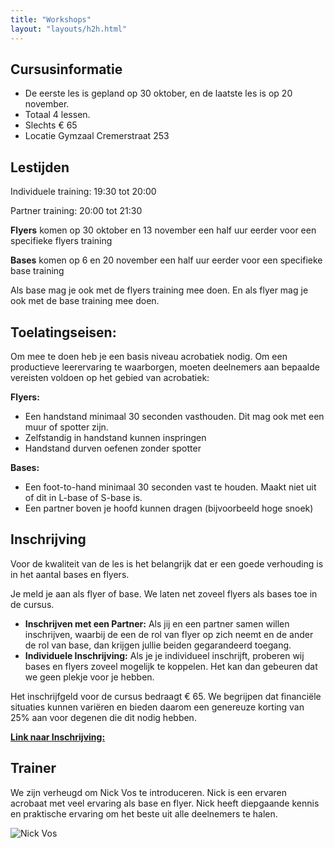 ```yaml
---
title: "Workshops"
layout: "layouts/h2h.html"
---
```


## Cursusinformatie
- De eerste les is gepland op 30 oktober, en de laatste les is op 20 november.
- Totaal 4 lessen.
- Slechts € 65
- Locatie Gymzaal Cremerstraat 253


## Lestijden

Individuele training: 19:30 tot 20:00

Partner training: 20:00 tot 21:30


**Flyers** komen op 30 oktober en 13 november een half uur eerder voor een specifieke flyers training

**Bases** komen op 6 en 20 november een half uur eerder voor een specifieke base training

Als base mag je ook met de flyers training mee doen. En als flyer mag je ook met de base training mee doen.



## Toelatingseisen:

Om mee te doen heb je een basis niveau acrobatiek nodig.
Om een productieve leerervaring te waarborgen, moeten deelnemers aan bepaalde vereisten voldoen op het gebied van acrobatiek:

**Flyers:**
- Een handstand minimaal 30 seconden vasthouden. Dit mag ook met een muur of spotter zijn.
- Zelfstandig in handstand kunnen inspringen
- Handstand durven oefenen zonder spotter

**Bases:**
- Een foot-to-hand minimaal 30 seconden vast te houden. Maakt niet uit of dit in L-base of S-base is.
- Een partner boven je hoofd kunnen dragen (bijvoorbeeld hoge snoek)

## Inschrijving

Voor de kwaliteit van de les is het belangrijk dat er een goede verhouding is in het aantal bases en flyers.

Je meld je aan als flyer of base. We laten net zoveel flyers als bases toe in de cursus.

- **Inschrijven met een Partner:** Als jij en een partner samen willen inschrijven, waarbij de een de rol van flyer op zich neemt en de ander de rol van base, dan krijgen jullie beiden gegarandeerd toegang.
- **Individuele Inschrijving:** Als je je individueel inschrijft, proberen wij bases en flyers zoveel mogelijk te koppelen. Het kan dan gebeuren dat we geen plekje voor je hebben.


Het inschrijfgeld voor de cursus bedraagt € 65. We begrijpen dat financiële situaties kunnen variëren en bieden daarom een genereuze korting van 25% aan voor degenen die dit nodig hebben.

[**Link naar Inschrijving:** ](https://forms.gle/P2vcKQMr3PHmUZQCA)

## Trainer


We zijn verheugd om Nick Vos te introduceren. Nick is een ervaren acrobaat met veel ervaring als base en flyer.  Nick heeft diepgaande kennis en praktische ervaring om het beste uit alle deelnemers te halen.

![Nick Vos](/static/images/Nick.png)
